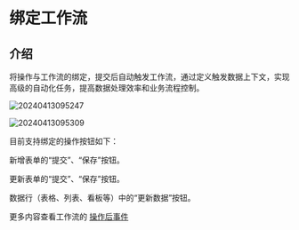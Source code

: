 # 绑定工作流

## 介绍

将操作与工作流的绑定，提交后自动触发工作流，通过定义触发数据上下文，实现高级的自动化任务，提高数据处理效率和业务流程控制。

![20240413095247](https://static-docs.nocobase.com/20240413095247.png)

![20240413095309](https://static-docs.nocobase.com/20240413095309.png)

目前支持绑定的操作按钮如下：

新增表单的“提交”、“保存”按钮。

更新表单的“提交”、“保存”按钮。

数据行（表格、列表、看板等）中的“更新数据”按钮。

更多内容查看工作流的 [操作后事件](/handbook/workflow-action-trigger)
